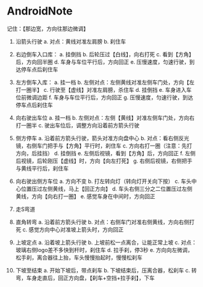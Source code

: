 # AndroidNote

记住：【那边宽，方向往那边微调】

1. 沿箭头行驶
	a. 对点：黄线对准左肩膀
	b. 刹住车
2. 右边倒车入口库：
	a. 挂倒挡
	b. 后轮压过【白线】，向右打死
	c. 看到【方角】后，方向回半圈
	d. 车身与车位平行后，方向回正
	e. 压慢速度，匀速行驶，到达停车点后刹住车
3. 左方倒车入库：
	a. 挂一档
	b. 左侧对点：左侧黄线对准左侧车门处，方向【左打一圈半】
	c. 行驶至【虚线】对准左肩膀，杀住车
	d. 挂倒挡
	e. 车身进入车位前微调边距
	f. 车身与车位平行后，方向回正
	g. 压慢速度，匀速行驶，到达停车点后刹住车
4. 向右驶出车位
	a. 挂一档
	b. 左侧对点：左侧【黄线】对准左侧车门处，方向右打一圈半
	c. 驶出车位后，调整方向沿着前方箭头行驶
5. 侧方停车
	a. 沿着前方箭头行驶，箭头对准方向盘中心
	b. 对点：看右侧反光镜，右侧车门把手与【方角】平行时，刹住车
	c. 方向右打一圈（注意：先打方向，后挂挡）
	d. 挂倒挡
	e. 左侧后视镜，看到【方角】后，方向回正
	f. 左侧后视镜，后轮刚压【虚线】时，方向【向左打死】
	g. 右侧后视镜，右侧把手与黄线平行后，刹住车
6. 向右驶出侧方车位
	a. 方向不变
	b. 打左转向灯（转向灯开关向下按）
	c. 车头中心位置压过左侧黄线，马上【回正方向】
	d. 车头右侧三分之二位置压过左侧黄线，方向【向右打一圈】
	e. 感觉车身在中间时，方向回正
7. 走S弯道

8. 直角转弯
	a. 沿着前方箭头行驶
	b. 对点：右侧车门对准右侧黄线，方向右侧打死
	c. 感觉方向中心对准坡上箭头时，方向回正
9. 上坡定点
	a. 沿着坡上箭头行驶
	b. 上坡前松一点离合，让能正常上坡
	c. 对点：玻璃右侧logo差不多快到杆时，刹住车
	d. 拉手刹，停3秒
	e. 方向向左微调，松手刹，离合器往上抬，车头慢慢抬起时，慢慢松刹车
10. 下坡至结束
	a. 开始下坡后，带点刹车
	b. 下坡结束后，压离合器，松刹车
	c. 转弯，车身走直后，回正方向盘，【刹车+空挡+拉手刹】，下车
